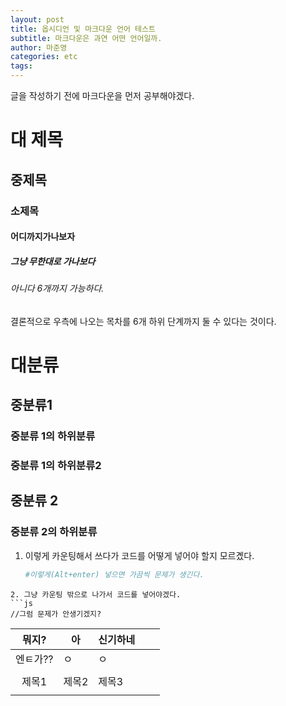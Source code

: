 ```yaml
---
layout: post
title: 옵시디언 및 마크다운 언어 테스트
subtitle: 마크다운은 과연 어떤 언어일까.
author: 마준영
categories: etc
tags:
---
```

글을 작성하기 전에 마크다운을 먼저 공부해야겠다.
# 대 제목
## 중제목
### 소제목
#### 어디까지가나보자
##### 그냥 무한대로 가나보다
###### 아니다 6개까지 가능하다.

결론적으로 우측에 나오는 목차를 6개 하위 단계까지 둘 수 있다는 것이다.

# 대분류
## 중분류1
### 중분류 1의 하위분류
### 중분류 1의 하위분류2
## 중분류 2
### 중분류 2의 하위분류

1. 이렇게 카운팅해서 쓰다가 코드를 어떻게 넣어야 할지 모르곘다.
   ```python
   #이렇게(Alt+enter) 넣으면 가끔씩 문제가 생긴다.
```
2. 그냥 카운팅 밖으로 나가서 코드를 넣어야겠다.
```js
//그럼 문제가 안생기겠지?
```

|  뭐지?  | 아   | 신기하네 |     |     |
| :---: | --- | ---- | --- | --- |
| 엔ㅌ가?? | ㅇ   | ㅇ    |     |     |
|       |     |      |     |     |
|  제목1  | 제목2 | 제목3  |     |     |
|       |     |      |     |     |
